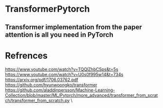 # TransformerPytorch
Transformer implementation from the paper attention is all you need in PyTorch
-----------------------------------------------------------------------------------
# Refrences
https://www.youtube.com/watch?v=TQQlZhbC5ps&t=5s \
https://www.youtube.com/watch?v=U0s0f995w14&t=734s \
https://arxiv.org/pdf/1706.03762.pdf \
https://github.com/hyunwoongko/transformer \
https://github.com/aladdinpersson/Machine-Learning-Collection/blob/master/ML/Pytorch/more_advanced/transformer_from_scratch/transformer_from_scratch.py \
